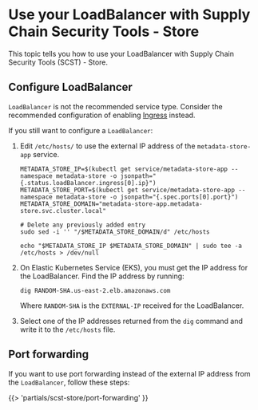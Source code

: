 # Use your LoadBalancer with Supply Chain Security Tools - Store

This topic tells you how to use your LoadBalancer with Supply Chain Security Tools (SCST) - Store.

## Configure LoadBalancer

`LoadBalancer` is not the recommended service type. Consider the recommended configuration of
enabling [Ingress](ingress.hbs.md) instead.

If you still want to configure a `LoadBalancer`:

1. Edit `/etc/hosts/` to use the external IP address of the `metadata-store-app` service.

   ```console
   METADATA_STORE_IP=$(kubectl get service/metadata-store-app --namespace metadata-store -o jsonpath="{.status.loadBalancer.ingress[0].ip}")
   METADATA_STORE_PORT=$(kubectl get service/metadata-store-app --namespace metadata-store -o jsonpath="{.spec.ports[0].port}")
   METADATA_STORE_DOMAIN="metadata-store-app.metadata-store.svc.cluster.local"

   # Delete any previously added entry
   sudo sed -i '' "/$METADATA_STORE_DOMAIN/d" /etc/hosts

   echo "$METADATA_STORE_IP $METADATA_STORE_DOMAIN" | sudo tee -a /etc/hosts > /dev/null
   ```

1. On Elastic Kubernetes Service (EKS), you must get the IP address for the LoadBalancer. Find the
   IP address by running:

   ```console
   dig RANDOM-SHA.us-east-2.elb.amazonaws.com
   ```

   Where `RANDOM-SHA` is the `EXTERNAL-IP` received for the LoadBalancer.

1. Select one of the IP addresses returned from the `dig` command and write it to the `/etc/hosts`
   file.

## Port forwarding

If you want to use port forwarding instead of the external IP address from the `LoadBalancer`,
follow these steps:

{{> 'partials/scst-store/port-forwarding' }}
